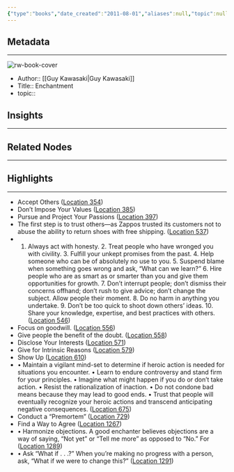 ```yaml
---
{"type":"books","date_created":"2011-08-01","aliases":null,"topic":null,"url":null,"layout":null,"banner":null,"dg-publish":true,"tags":null,"permalink":"/300-biblio/100-books/enchantment/","dgPassFrontmatter":true,"created":"2023-10-20T12:44:15.000-05:00","updated":"2023-10-20T12:44:15.000-05:00"}
---
```


## Metadata
---
![rw-book-cover](https://images-na.ssl-images-amazon.com/images/I/51uKRs%2B9vwL._SL200_.jpg)
- Author:: [[Guy Kawasaki\|Guy Kawasaki]]
- Title:: Enchantment
- topic::  



## Insights
---
## Related Nodes
---

## Highlights 
---
- Accept Others ([Location 354](https://readwise.io/to_kindle?action=open&asin=B0049U4INC&location=354))
- Don’t Impose Your Values ([Location 385](https://readwise.io/to_kindle?action=open&asin=B0049U4INC&location=385))
- Pursue and Project Your Passions ([Location 397](https://readwise.io/to_kindle?action=open&asin=B0049U4INC&location=397))
- The first step is to trust others—as Zappos trusted its customers not to abuse the ability to return shoes with free shipping. ([Location 537](https://readwise.io/to_kindle?action=open&asin=B0049U4INC&location=537))
- 1. Always act with honesty. 2. Treat people who have wronged you with civility. 3. Fulfill your unkept promises from the past. 4. Help someone who can be of absolutely no use to you. 5. Suspend blame when something goes wrong and ask, “What can we learn?” 6. Hire people who are as smart as or smarter than you and give them opportunities for growth. 7. Don’t interrupt people; don’t dismiss their concerns offhand; don’t rush to give advice; don’t change the subject. Allow people their moment. 8. Do no harm in anything you undertake. 9. Don’t be too quick to shoot down others’ ideas. 10. Share your knowledge, expertise, and best practices with others. ([Location 546](https://readwise.io/to_kindle?action=open&asin=B0049U4INC&location=546))
- Focus on goodwill. ([Location 556](https://readwise.io/to_kindle?action=open&asin=B0049U4INC&location=556))
- Give people the benefit of the doubt. ([Location 558](https://readwise.io/to_kindle?action=open&asin=B0049U4INC&location=558))
- Disclose Your Interests ([Location 571](https://readwise.io/to_kindle?action=open&asin=B0049U4INC&location=571))
- Give for Intrinsic Reasons ([Location 579](https://readwise.io/to_kindle?action=open&asin=B0049U4INC&location=579))
- Show Up ([Location 610](https://readwise.io/to_kindle?action=open&asin=B0049U4INC&location=610))
- • Maintain a vigilant mind-set to determine if heroic action is needed for situations you encounter. • Learn to endure controversy and stand firm for your principles. • Imagine what might happen if you do or don’t take action. • Resist the rationalization of inaction. • Do not condone bad means because they may lead to good ends. • Trust that people will eventually recognize your heroic actions and transcend anticipating negative consequences. ([Location 675](https://readwise.io/to_kindle?action=open&asin=B0049U4INC&location=675))
- Conduct a “Premortem” ([Location 729](https://readwise.io/to_kindle?action=open&asin=B0049U4INC&location=729))
- Find a Way to Agree ([Location 1267](https://readwise.io/to_kindle?action=open&asin=B0049U4INC&location=1267))
- • Harmonize objections. A good enchanter believes objections are a way of saying, “Not yet” or “Tell me more” as opposed to “No.” For ([Location 1289](https://readwise.io/to_kindle?action=open&asin=B0049U4INC&location=1289))
- • Ask “What if . . .?” When you’re making no progress with a person, ask, “What if we were to change this?” ([Location 1291](https://readwise.io/to_kindle?action=open&asin=B0049U4INC&location=1291))
